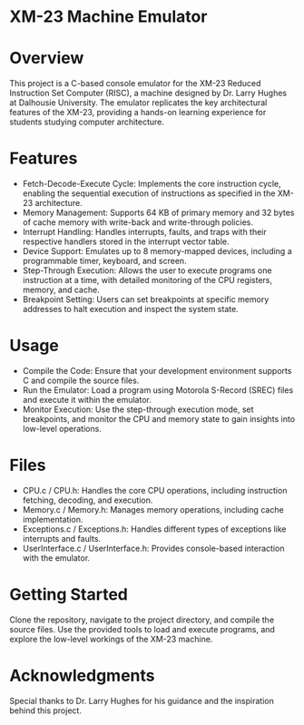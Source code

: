 # XM-23 Machine Emulator

# Overview
This project is a C-based console emulator for the XM-23 Reduced Instruction Set Computer (RISC), a machine designed by Dr. Larry Hughes at Dalhousie University. The emulator replicates the key architectural features of the XM-23, providing a hands-on learning experience for students studying computer architecture.

# Features
- Fetch-Decode-Execute Cycle: Implements the core instruction cycle, enabling the sequential execution of instructions as specified in the XM-23 architecture.
- Memory Management: Supports 64 KB of primary memory and 32 bytes of cache memory with write-back and write-through policies.
- Interrupt Handling: Handles interrupts, faults, and traps with their respective handlers stored in the interrupt vector table.
- Device Support: Emulates up to 8 memory-mapped devices, including a programmable timer, keyboard, and screen.
- Step-Through Execution: Allows the user to execute programs one instruction at a time, with detailed monitoring of the CPU registers, memory, and cache.
- Breakpoint Setting: Users can set breakpoints at specific memory addresses to halt execution and inspect the system state.

# Usage
- Compile the Code: Ensure that your development environment supports C and compile the source files.
- Run the Emulator: Load a program using Motorola S-Record (SREC) files and execute it within the emulator.
- Monitor Execution: Use the step-through execution mode, set breakpoints, and monitor the CPU and memory state to gain insights into low-level operations.

# Files
- CPU.c / CPU.h: Handles the core CPU operations, including instruction fetching, decoding, and execution.
- Memory.c / Memory.h: Manages memory operations, including cache implementation.
- Exceptions.c / Exceptions.h: Handles different types of exceptions like interrupts and faults.
- UserInterface.c / UserInterface.h: Provides console-based interaction with the emulator.

# Getting Started
Clone the repository, navigate to the project directory, and compile the source files. Use the provided tools to load and execute programs, and explore the low-level workings of the XM-23 machine.

# Acknowledgments
Special thanks to Dr. Larry Hughes for his guidance and the inspiration behind this project.

